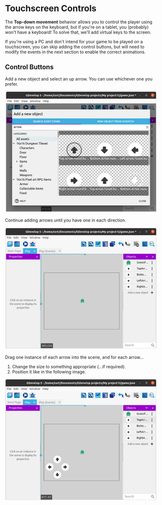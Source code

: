 # Touchscreen Controls

The **Top-down movement** behavior allows you to control the player using the arrow keys on the keyboard, but if you're on a tablet, you (probably) won't have a keyboard!
To solve that, we'll add virtual keys to the screen.

<div class="important">
If you're using a PC and don't intend for your game to be played on a touchscreen, you can skip adding the control buttons, but will need to modify the events in the next section to enable the correct animations.
</div>

## Control Buttons

Add a new object and select an up arrow. You can use whichever one you prefer.

![](images/arrow.jpg)

Continue adding arrows until you have one in each direction.

![](images/4arrows.jpg)

Drag one instance of each arrow into the scene, and for each arrow...

1. Change the size to something appropriate (...if required).
2. Position it like in the following image.

![](images/positionArrows.jpg)
